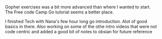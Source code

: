 Gopher exercises was a bit more advanced than where I wanted to start. The Free code Camp Go tutorial seems a better place.

I finished Tech with Nana's few hour long go introduction. Alot of good basics in there. Also working on some of the othe intro videos that were not code centric and added a good bit of notes to obsian for future reference

